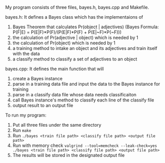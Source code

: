 My program consists of three files, bayes.h, bayes.cpp and Makefile.

bayes.h:
It defines a Bayes class which has the implementaions of
1. Bayes Theorem that calculates Pr(object | adjectives) (Bayes Formula: P(F|E) = P(E|F)*P(F)/(P(E|F)*P(F) + P(E|~F)*P(~F)))
2. the calculation of Pr(adjective | object) which is needed by 1
3. the calculation of Pr(object) which is needed by 1
4. a training method to intake an object and its adjectives and train itself with the data
5. a classify method to classify a set of adjectives to an object

bayes.cpp:
It defines the main function that will 
1. create a Bayes instance
2. parse in a training data file and input the data to the Bayes instance for training
3. parse in a classify data file whose data needs classificaiton
4. call Bayes instance's method to classify each line of the classify file
5. output result to an output file

To run my program:
1. Put all three files under the same directory
2. Run `make`
3. Run `./bayes <train file path> <classify file path> <output file path>`
4. Run with memory check `valgrind --tool=memcheck --leak-check=yes ./bayes <train file path> <classify file path> <output file path>`
5. The results will be stored in the designated output file

